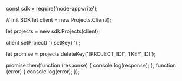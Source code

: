 const sdk = require('node-appwrite');

// Init SDK
let client = new Projects.Client();

let projects = new sdk.Projects(client);

client
    setProject('')
    setKey('')
;

let promise = projects.deleteKey('[PROJECT_ID]', '[KEY_ID]');

promise.then(function (response) {
    console.log(response);
}, function (error) {
    console.log(error);
});